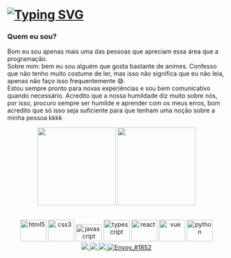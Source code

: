 # [![Typing SVG](https://readme-typing-svg.herokuapp.com/?color=3a86ff&size=35&center=true&vCenter=true&width=1000&lines=Hello,+Welcome+to+my+github+my+name+is+Miguel+Ectil;Dev+Front-End)](https://git.io/typing-svg)
### Quem eu sou?

<p>
  Bom eu sou apenas mais uma das pessoas que apreciam essa área que a programação. <br />Sobre mim: bem eu sou alguém que gosta bastante de animes. Confesso que não tenho muito costume de ler, mas isso não significa que eu não leia, apenas não faço isso frequentemente 😅.
  <br />Estou sempre pronto para novas experiências e sou bem comunicativo quando necessário. Acredito que a nossa humildade diz muito sobre nós, por isso, procuro sempre ser humilde e aprender com os meus erros, bom acredito que só isso seja suficiente para que tenham uma noção sobre a minha pessoa kkkk
</p>


<div style="display: inline_block" align="center">
  <img height="180em" src="https://github-readme-stats.vercel.app/api?username=Miguel-ectil&show_icons=true&theme=tokyonight"/>
  <img left='2px' height="180em" src="https://github-readme-stats.vercel.app/api/top-langs/?username=Miguel-ectil&layout=compact&theme=tokyonight"/>
</div>

##

<div align="center">
  <img 
    alt="html5" 
    width="60"
    height='50'
    src="https://icongr.am/devicon/html5-original.svg?size=128&color=2e4de5" />
  <img 
    alt="css3" 
    width="60"
    height='50'
    src="https://icongr.am/devicon/css3-original.svg?size=128&color=2e4de5" /> 
  <img 
    alt="javascript" 
    width="60"
    height='40'
    src="https://icongr.am/devicon/javascript-original.svg?size=128&color=2e4de5" /> 
  <img 
    alt="typescript" 
    width="60"
    height='50'
    src="https://icongr.am/devicon/typescript-plain.svg?size=128&color=2e4de5" />
    <img 
    alt="react" 
    width="60"
    height='50'
    src="https://icongr.am/devicon/react-original.svg?size=128&color=2e4de5" /> 
    <img 
    alt="vue" 
    width="60"
    height='50'
    src="https://icongr.am/devicon/vuejs-original.svg?size=128&color=2e4de5" />  
  <img 
    alt="python" 
    width="60"
    height='50'
    src="https://icongr.am/devicon/python-original.svg?size=128&color=2e4de5" />
  <br />
  <a href="https://www.linkedin.com/in/miguel-ectil-a54063267/">
    <img src="https://img.shields.io/badge/LinkedIn-0077B5?style=for-the-badge&logo=linkedin&logoColor=white" />
  </a>
  <a href="mailto:ectilmiguelmiguelectil@gmail.com">
    <img src="https://img.shields.io/badge/Gmail-D14836?style=for-the-badge&logo=gmail&logoColor=white" />
  </a>
  <a href = "https://github.com/Miguel-ectil">
    <img src="https://img.shields.io/badge/GitHub-100000?style=for-the-badge&logo=github&logoColor=white" target="_blank" />
  </a>
  <a href="https://discordapp.com/users/850006673815765083/850006673815765085"> 
    <img src="https://img.shields.io/badge/Discord-7289DA?style=for-the-badge&logo=discord&logoColor=white" alt="Envoy_#1852" />
  </a>
</div>
